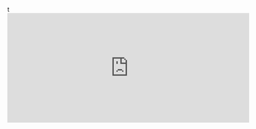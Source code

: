t<iframe border=0 frameborder=0 height=250 width=550  
 src="https://twitframe.com/show?url="></iframe>